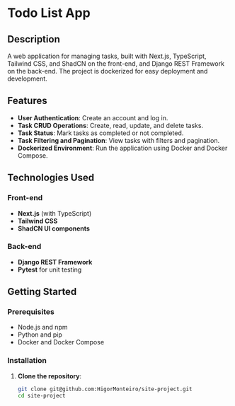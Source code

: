 # Todo List App

## Description
A web application for managing tasks, built with Next.js, TypeScript, Tailwind CSS, and ShadCN on the front-end, and Django REST Framework on the back-end. The project is dockerized for easy deployment and development.

## Features
- **User Authentication**: Create an account and log in.
- **Task CRUD Operations**: Create, read, update, and delete tasks.
- **Task Status**: Mark tasks as completed or not completed.
- **Task Filtering and Pagination**: View tasks with filters and pagination.
- **Dockerized Environment**: Run the application using Docker and Docker Compose.

## Technologies Used
### Front-end
- **Next.js** (with TypeScript)
- **Tailwind CSS**
- **ShadCN UI components**

### Back-end
- **Django REST Framework**
- **Pytest** for unit testing

## Getting Started

### Prerequisites
- Node.js and npm
- Python and pip
- Docker and Docker Compose

### Installation
1. **Clone the repository**:
   ```bash
   git clone git@github.com:HigorMonteiro/site-project.git
   cd site-project
